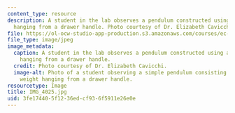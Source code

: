 ```yaml
---
content_type: resource
description: A student in the lab observes a pendulum constructed using a metal weight
  hanging from a drawer handle. Photo courtesy of Dr. Elizabeth Cavicchi.
file: https://ol-ocw-studio-app-production.s3.amazonaws.com/courses/ec-050-recreate-experiments-from-history-inform-the-future-from-the-past-galileo-january-iap-2010/3fe174405f1236edcf936f5911e26e0e_IMG_4025.jpg
file_type: image/jpeg
image_metadata:
  caption: A student in the lab observes a pendulum constructed using a metal weight
    hanging from a drawer handle.
  credit: Photo courtesy of Dr. Elizabeth Cavicchi.
  image-alt: Photo of a student observing a simple pendulum consisting of a metal
    weight hanging from a drawer handle.
resourcetype: Image
title: IMG_4025.jpg
uid: 3fe17440-5f12-36ed-cf93-6f5911e26e0e
---
```

